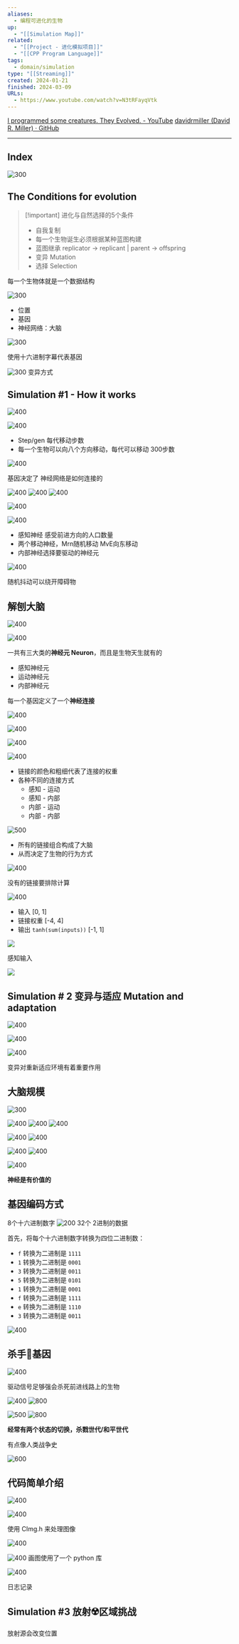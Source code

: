 ```yaml
---
aliases:
  - 编程可进化的生物
up:
  - "[[Simulation Map]]"
related:
  - "[[Project - 进化模拟项目]]"
  - "[[CPP Program Language]]"
tags:
  - domain/simulation
type: "[[Streaming]]"
created: 2024-01-21
finished: 2024-03-09
URLs:
  - https://www.youtube.com/watch?v=N3tRFayqVtk
---
```

[I programmed some creatures. They Evolved. - YouTube](https://www.youtube.com/watch?v=N3tRFayqVtk&t=1527s)
[davidrmiller (David R. Miller) · GitHub](https://github.com/davidrmiller)

---

## Index

![300](https://s1.vika.cn/space/2024/03/07/a14e8dd7cc3c406591840c087e88e852)

## The Conditions for evolution

> [!important] 进化与自然选择的5个条件
> - 自我复制
> - 每一个生物诞生必须根据某种蓝图构建
> - 蓝图继承 replicator -> replicant  |  parent -> offspring
> - 变异 Mutation
> - 选择 Selection




每一个生物体就是一个数据结构

![300](https://s1.vika.cn/space/2024/03/07/cadecea28c1f41bfb021026e640aa669)

- 位置
- 基因
- 神经网络：大脑


![300](https://s1.vika.cn/space/2024/03/07/cee217633d7349a3835f825d9b0e2aa6)

使用十六进制字幕代表基因


![300](https://s1.vika.cn/space/2024/03/07/02005f6cf86942d68f016002a3e2d41f)
变异方式

## Simulation #1 - How it works

![400](https://s1.vika.cn/space/2024/03/07/fe505c9d59c34c4ca0951c0d2a069d01)

![400](https://s1.vika.cn/space/2024/03/07/9e2f771b92c046cc98cf208d4c52daba)

- Step/gen 每代移动步数
- 每一个生物可以向八个方向移动，每代可以移动 300步数

![400](https://s1.vika.cn/space/2024/03/07/19743dafa5304e0f8827673d9a183732)

基因决定了 神经网络是如何连接的

![400](https://s1.vika.cn/space/2024/03/07/2f23dfd72b3b4bbd8f5f9e67d02ee0d6)
![400](https://s1.vika.cn/space/2024/03/07/3a63b111ef6442758f1895ad4c5e48c7)
![400](https://s1.vika.cn/space/2024/03/07/4eda62ed5af34426bd200baad4f09975)

![400](https://s1.vika.cn/space/2024/03/07/ed577901adb245ce9bd1bb3ffe46f540)

![400](https://s1.vika.cn/space/2024/03/07/3174e21540e841b7bd5c927edc9f0a08)

- 感知神经 感受前进方向的人口数量
- 两个移动神经，Mrn随机移动 MvE向东移动
- 内部神经选择要驱动的神经元

![400](https://s1.vika.cn/space/2024/03/07/3b977c418289493abeb9527e0ccea3ae)

随机抖动可以绕开障碍物


## 解刨大脑

![400](https://s1.vika.cn/space/2024/03/09/89ca087b9a544f96836a5cde71f67516)

![400](https://s1.vika.cn/space/2024/03/09/268acf66bcc94b449928116673a6c0d2)

一共有三大类的**神经元 Neuron**，而且是生物天生就有的
- 感知神经元
- 运动神经元
- 内部神经元

每一个基因定义了一个**神经连接**

![400](https://s1.vika.cn/space/2024/03/09/bcd1380542154286a2e9a5590e860b6f)

![400](https://s1.vika.cn/space/2024/03/09/75cc2b67b8d2446a89e6201fe947ba8e)

![400](https://s1.vika.cn/space/2024/03/09/ff67231f4a0f4352afd34b7cf3634c7c)

![400](https://s1.vika.cn/space/2024/03/09/c1c273431ce84acea6a987f39cfa3bc0)

- 链接的颜色和粗细代表了连接的权重
- 各种不同的连接方式
	- 感知 - 运动
	- 感知 - 内部
	- 内部 - 运动
	- 内部 - 内部

![500](https://s1.vika.cn/space/2024/03/09/398d95db62524f91a93ef1fd0a64118d)

- 所有的链接组合构成了大脑
- 从而决定了生物的行为方式

![400](https://s1.vika.cn/space/2024/03/09/0d33953d51014b7ebc0b89959740a53e)

没有的链接要排除计算

![400](https://s1.vika.cn/space/2024/03/09/ce486b7d2345430f94eda5372c597938)

- 输入 [0, 1]
- 链接权重 [-4, 4]
- 输出 `tanh(sum(inputs))` [-1,  1] 


![](https://s1.vika.cn/space/2024/03/09/ecb41b3526704c3b87bb738c8dbffa07)

感知输入

![](https://s1.vika.cn/space/2024/03/09/52db7ada1fda493f838891834beebe3a)


## Simulation # 2 变异与适应 Mutation and adaptation


![400](https://s1.vika.cn/space/2024/03/09/5dd1a1ede7d94048a509fd8f4319a92e)

![400](https://s1.vika.cn/space/2024/03/09/c000b13a7eb344e58ffa0836ed2c5532)

![400](https://s1.vika.cn/space/2024/03/09/a8f20cc098514a928a69f19f61fd7b79)

变异对重新适应环境有着重要作用

## 大脑规模

![300](https://s1.vika.cn/space/2024/03/09/8ae7bf14a66847dcb139d191445aca47)

![400](https://s1.vika.cn/space/2024/03/09/be61ecc3302a4ea8b73957bbb9f16c40)
![400](https://s1.vika.cn/space/2024/03/09/efa128ebb51f42e2b82b0b6d13648ad5)
![400](https://s1.vika.cn/space/2024/03/09/abc27607a4494615ba44030b623d7569)

![400](https://s1.vika.cn/space/2024/03/09/70e1e22d605444f4a9228eca779e6f8e)
![400](https://s1.vika.cn/space/2024/03/09/b170336a6ab84ff0947182ba97b789ba)

![400](https://s1.vika.cn/space/2024/03/09/3315cab0b11b4b8a8c7b1a430d1211ba)
![400](https://s1.vika.cn/space/2024/03/09/033c925bc89c4a9f86f14936fcf22764)

![400](https://s1.vika.cn/space/2024/03/09/1e53a3d42c51476e9a79cd6874f5dae4)

**神经是有价值的**

## 基因编码方式

8个十六进制数字
![200](https://s1.vika.cn/space/2024/03/09/ddf8037862dc48e49ff85de5db2330e3)
32个 2进制的数据

首先，将每个十六进制数字转换为四位二进制数：

- `f` 转换为二进制是 `1111`
- `1` 转换为二进制是 `0001`
- `3` 转换为二进制是 `0011`
- `5` 转换为二进制是 `0101`
- `1` 转换为二进制是 `0001`
- `f` 转换为二进制是 `1111`
- `e` 转换为二进制是 `1110`
- `3` 转换为二进制是 `0011`

![400](https://s1.vika.cn/space/2024/03/09/85630f5aa2434a4eb0842668f4a8fdf0)

## 杀手🥷基因

![400](https://s1.vika.cn/space/2024/03/09/caaf44ef88674c67920b7330314e68ed)

驱动信号足够强会杀死前进线路上的生物

![400](https://s1.vika.cn/space/2024/03/09/367f2069925c4175ab05b6f3e4179fed)
![800](https://s1.vika.cn/space/2024/03/09/897dc5e1c292412aaf8481208336336c)

![500](https://s1.vika.cn/space/2024/03/09/aa40fed4bd314daf9b3bf0ff075d040b)
![800](https://s1.vika.cn/space/2024/03/09/6885703292344959846550e5a917f008)

**经常有两个状态的切换，杀戮世代/和平世代**

有点像人类战争史

![600](https://s1.vika.cn/space/2024/03/09/4bb1ff7cf5334034b12399ed7cb5cde9)


## 代码简单介绍

![400](https://s1.vika.cn/space/2024/03/09/82de37537ba64134bc8daca8beaa3594)

![400](https://s1.vika.cn/space/2024/03/09/13ea310f74b2454a87e6c2c4d34529e7)

使用 CImg.h 来处理图像

![400](https://s1.vika.cn/space/2024/03/09/6d53af9ca17843dd96b15c706a9802f7)

![400](https://s1.vika.cn/space/2024/03/09/d6ddff748edc4eb29d098d146c537609)
画图使用了一个 python 库

![400](https://s1.vika.cn/space/2024/03/09/a769eab8465a4f059f2927385a831451)

日志记录

## Simulation #3 放射☢️区域挑战

放射源会改变位置



